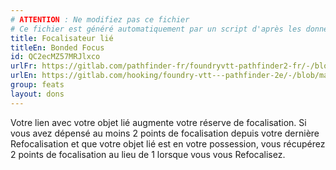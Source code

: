 ```yaml
---
# ATTENTION : Ne modifiez pas ce fichier
# Ce fichier est généré automatiquement par un script d'après les données du module Foundry VTT officiel et de sa traduction
title: Focalisateur lié
titleEn: Bonded Focus
id: QC2ecMZ57MRJlxco
urlFr: https://gitlab.com/pathfinder-fr/foundryvtt-pathfinder2-fr/-/blob/master/data/feats/QC2ecMZ57MRJlxco.htm
urlEn: https://gitlab.com/hooking/foundry-vtt---pathfinder-2e/-/blob/master/packs/data/feats.db/bonded-focus.json
group: feats
layout: dons
---
```

Votre lien avec votre objet lié augmente votre réserve de focalisation. Si vous avez dépensé au moins 2 points de focalisation depuis votre dernière Refocalisation et que votre objet lié est en votre possession, vous récupérez 2 points de focalisation au lieu de 1 lorsque vous vous Refocalisez.


